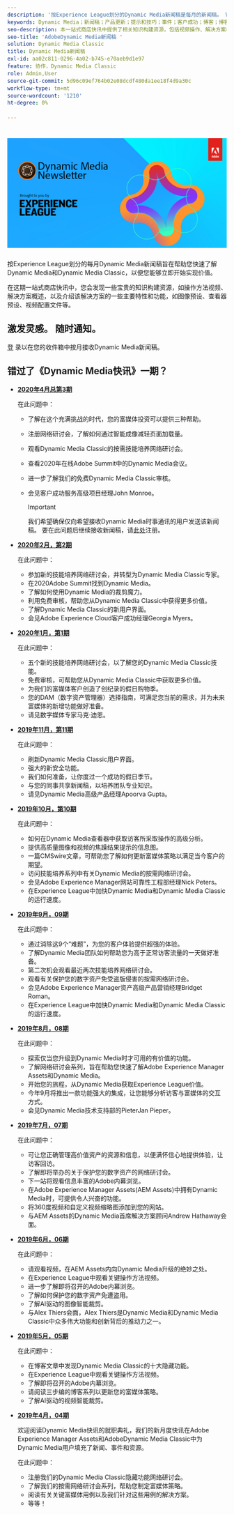 ```yaml
---
description: '按Experience League划分的Dynamic Media新闻稿是每月的新闻稿。 它旨在帮助您快速掌握Dynamic Media和Dynamic Media Classic，以便您能够立即开始实现价值。 本一站式商店快讯中提供了宝贵的知识构建资源，包括如何制作视频、解决方案概述，以及介绍一些关键特性和功能（如图像预设、查看器预设、视频配置文件等）。 '
keywords: Dynamic Media；新闻稿；产品更新；提示和技巧；事件；客户成功；博客；博客；图像；视频；功能
seo-description: 本一站式商店快讯中提供了相关知识构建资源，包括视频操作、解决方案概述，以及一些关键特性和功能（如图像预设、查看器预设、视频配置文件等）的简介。
seo-title: 'AdobeDynamic Media新闻稿 '
solution: Dynamic Media Classic
title: Dynamic Media新闻稿
exl-id: aa02c811-0296-4a02-b745-e70aeb9d1e97
feature: 协作，Dynamic Media Classic
role: Admin,User
source-git-commit: 5d96c09ef764b02e08dcdf480da1ee18f4d9a30c
workflow-type: tm+mt
source-wordcount: '1210'
ht-degree: 0%

---
```


# ![Dynamic Media时事通讯徽标](/help/assets/assets/dynamic-media-newsletter-logo.png)

按Experience League划分的每月Dynamic Media新闻稿旨在帮助您快速了解Dynamic Media和Dynamic Media Classic，以便您能够立即开始实现价值。

在这期一站式商店快讯中，您会发现一些宝贵的知识构建资源，如操作方法视频、解决方案概述，以及介绍该解决方案的一些主要特性和功能，如图像预设、查看器预设、视频配置文件等。

## 激发灵感。 随时通知。

[登](https://www.adobe.com/subscription/dynamic-media-newsletter.html) 录以在您的收件箱中按月接收Dynamic Media新闻稿。

## 错过了《Dynamic Media快讯》一期？

<!-- * **[May 2020, Issue 4](https://expleague.azureedge.net/assets/aem/Experience-Insider-vol.31.html)**

    In this issue:

    * What business continuity means in uncertain times.
    * Key takeaways from the first all-digital Adobe Summit.
    * Must-watch Experience Manager breakout sessions.
    * Summit customer spotlight: Under Armour.
    * Never miss an Experience Insider webinar.
    * Public sector spotlight: The urgent need for digital enrollment.
    * Look what’s new in Experience Manager Innovation.
    * Build your Experience Manager skills *live* with the Adobe pros.
    * Connect with the Adobe Experience Manager Community.
    * Fast-track your Adobe expertise with Adobe Experience League. -->

* **[2020年4月总第3期](https://expleague.azureedge.net/assets/dynamic-media/Dynamic_Media_Newsletter_04_2020_April.html)**

   在此问题中：

   * 了解在这个充满挑战的时代，您的富媒体投资可以提供三种帮助。
   * 注册网络研讨会，了解如何通过智能成像减轻页面加载量。
   * 观看Dynamic Media Classic的按需技能培养网络研讨会。
   * 查看2020年在线Adobe Summit中的Dynamic Media会议。
   * 进一步了解我们的免费Dynamic Media Classic审核。
   * 会见客户成功服务高级项目经理John Monroe。

      >[!IMPORTANT]
      >
      >我们希望确保仅向希望接收Dynamic Media时事通讯的用户发送该新闻稿。 要在此问题后继续接收新闻稿，请[此处](https://nam04.safelinks.protection.outlook.com/?url=http%3A%2F%2Ft.messages.adobe.com%2Fr%2F%3Fid%3Dha6c66e%2C266d7ba%2C26edbee&amp;data=02%7C01%7Crbrough%40adobe.com%7Ce0ec0f8dde0f4eb03d9c08d7e2173fd3%7Cfa7b1b5a7b34438794aed2c178decee1%7C0%7C0%7C637226461801398160&amp;sdata=3c1oREsqy%2FeDPKC3dd4IO9dXomQ1XbokaBAYQl8obrk%3D&amp;reserved=0)注册。

* **[2020年2月，第2期](https://expleague.azureedge.net/assets/dynamic-media/Dynamic_Media_Newsletter_02_2020_Feb.html)**

   在此问题中：

   * 参加新的技能培养网络研讨会，并转型为Dynamic Media Classic专家。
   * 在2020Adobe Summit找到Dynamic Media。
   * 了解如何使用Dynamic Media的裁剪魔力。
   * 利用免费审核，帮助您从Dynamic Media Classic中获得更多价值。
   * 了解Dynamic Media Classic的新用户界面。
   * 会见Adobe Experience Cloud客户成功经理Georgia Myers。

* **[2020年1月，第1期](https://expleague.azureedge.net/assets/dynamic-media/Dynamic_Media_Newsletter_01_2020_Jan.html)**

   在此问题中：

   * 五个新的技能培养网络研讨会，以了解您的Dynamic Media Classic技能。
   * 免费审核，可帮助您从Dynamic Media Classic中获取更多价值。
   * 为我们的富媒体客户创造了创纪录的假日购物季。
   * 您的DAM（数字资产管理器）选择指南，可满足您当前的需求，并为未来富媒体的新增功能做好准备。
   * 请见数字媒体专家马克·迪恩。

* **[2019年11月，第11期](https://expleague.azureedge.net/assets/dynamic-media/Dynamic_Media_Newsletter_11_2019_Nov.html)**

   在此问题中：

   * 刷新Dynamic Media Classic用户界面。
   * 强大的新安全功能。
   * 我们如何准备，让你度过一个成功的假日季节。
   * 与您的同事共享新闻稿，以培养团队专业知识。
   * 请见Dynamic Media高级产品经理Apoorva Gupta。

* **[2019年10月，第10期](https://expleague.azureedge.net/assets/dynamic-media/Dynamic_Media_Newsletter_10_2019_Oct.html)**

   在此问题中：

   * 如何在Dynamic Media查看器中获取访客所采取操作的高级分析。
   * 提供高质量图像和视频的焦躁结果提示的信息图。
   * 一篇CMSwire文章，可帮助您了解如何更新富媒体策略以满足当今客户的期望。
   * 访问技能培养系列中有关Dynamic Media的按需网络研讨会。
   * 会见Adobe Experience Manager网站可靠性工程部经理Nick Peters。
   * 在Experience League中加快Dynamic Media和Dynamic Media Classic的运行速度。

* **[2019年9月，09期](https://expleague.azureedge.net/assets/dynamic-media/Dynamic_Media_Newsletter_09_2019_Sept.html)**

   在此问题中：

   * 通过消除这9个“难题”，为您的客户体验提供超强的体验。
   * 了解Dynamic Media团队如何帮助您为高于正常访客流量的一天做好准备。
   * 第二次机会观看最近两次技能培养网络研讨会。
   * 观看有关保护您的数字资产免受盗版侵害的按需网络研讨会。
   * 会见Adobe Experience Manager资产高级产品营销经理Bridget Roman。
   * 在Experience League中加快Dynamic Media和Dynamic Media Classic的运行速度。

* **[2019年8月，08期](https://expleague.azureedge.net/assets/dynamic-media/Dynamic_Media_Newsletter_08_2019_Aug.html)**

   在此问题中：

   * 探索仅当您升级到Dynamic Media时才可用的有价值的功能。
   * 了解网络研讨会系列，旨在帮助您快速了解Adobe Experience Manager Assets和Dynamic Media。
   * 开始您的旅程，从Dynamic Media获取Experience League价值。
   * 今年9月将推出一款功能强大的集成，让您能够分析访客与富媒体的交互方式。
   * 会见Dynamic Media技术支持部的PieterJan Pieper。

* **[2019年7月，07期](https://expleague.azureedge.net/assets/dynamic-media/Dynamic_Media_Newsletter_07_2019_July.html)**

   在此问题中：

   * 可让您正确管理高价值资产的资源和信息，以便满怀信心地提供体验，让访客回访。
   * 了解即将举办的关于保护您的数字资产的网络研讨会。
   * 下一站将观看信息丰富的Adobe内幕浏览。
   * 在Adobe Experience Manager Assets(AEM Assets)中拥有Dynamic Media时，可提供令人兴奋的功能。
   * 将360度视频和自定义视频缩略图添加到您的网站。
   * 与AEM Assets的Dynamic Media首席解决方案顾问Andrew Hathaway会面。

* **[2019年6月，06期](https://expleague.azureedge.net/assets/dynamic-media/Dynamic_Media_Newsletter_06_2019_June.html)**

   在此问题中：

   * 请观看视频，在AEM Assets内向Dynamic Media升级的绝妙之处。
   * 在Experience League中观看关键操作方法视频。
   * 进一步了解即将召开的Adobe内幕浏览。
   * 了解如何保护您的数字资产免遭盗用。
   * 了解AI驱动的图像智能裁剪。
   * 与Alex Thiers会面，Alex Thiers是Dynamic Media和Dynamic Media Classic中众多伟大功能和创新背后的推动力之一。

* **[2019年5月，05期](https://expleague.azureedge.net/assets/dynamic-media/Dynamic_Media_Newsletter_05_2019_May.html)**

   在此问题中：

   * 在博客文章中发现Dynamic Media Classic的十大隐藏功能。
   * 在Experience League中观看关键操作方法视频。
   * 了解即将召开的Adobe内幕浏览。
   * 请阅读三步编的博客系列以更新您的富媒体策略。
   * 了解AI驱动的视频智能裁剪。

* **[2019年4月，04期](https://expleague.azureedge.net/assets/dynamic-media/Dynamic_Media_Newsletter_04_2019_April.html)**

   欢迎阅读Dynamic Media快讯的就职典礼，我们的新月度快讯在Adobe Experience Manager Assets和AdobeDynamic Media Classic中为Dynamic Media用户填充了新闻、事件和资源。

   在此问题中：

   * 注册我们的Dynamic Media Classic隐藏功能网络研讨会。
   * 了解我们的按需网络研讨会系列，帮助您制定富媒体策略。
   * 阅读有关关键富媒体用例以及我们针对这些用例的解决方案。
   * 等等！
